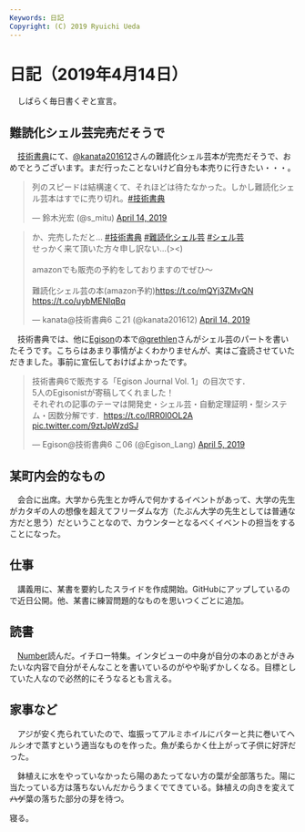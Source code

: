 ```yaml
---
Keywords: 日記
Copyright: (C) 2019 Ryuichi Ueda
---
```


# 日記（2019年4月14日）

　しばらく毎日書くぞと宣言。

## 難読化シェル芸完売だそうで

　[技術書典](https://techbookfest.org/event/tbf06)にて、[@kanata201612](https://twitter.com/kanata201612)さんの難読化シェル芸本が完売だそうで、おめでとうございます。まだ行ったことないけど自分も本売りに行きたい・・・。

<blockquote class="twitter-tweet" data-partner="tweetdeck"><p lang="ja" dir="ltr">列のスピードは結構速くて、それほどは待たなかった。しかし難読化シェル芸本はすでに売り切れ。<a href="https://twitter.com/hashtag/%E6%8A%80%E8%A1%93%E6%9B%B8%E5%85%B8?src=hash&amp;ref_src=twsrc%5Etfw">#技術書典</a></p>&mdash; 鈴木光宏 (@s_mitu) <a href="https://twitter.com/s_mitu/status/1117297503307571200?ref_src=twsrc%5Etfw">April 14, 2019</a></blockquote>
<script async src="https://platform.twitter.com/widgets.js" charset="utf-8"></script>


<blockquote class="twitter-tweet" data-partner="tweetdeck"><p lang="ja" dir="ltr">か、完売しただと… <a href="https://twitter.com/hashtag/%E6%8A%80%E8%A1%93%E6%9B%B8%E5%85%B8?src=hash&amp;ref_src=twsrc%5Etfw">#技術書典</a> <a href="https://twitter.com/hashtag/%E9%9B%A3%E8%AA%AD%E5%8C%96%E3%82%B7%E3%82%A7%E3%83%AB%E8%8A%B8?src=hash&amp;ref_src=twsrc%5Etfw">#難読化シェル芸</a> <a href="https://twitter.com/hashtag/%E3%82%B7%E3%82%A7%E3%83%AB%E8%8A%B8?src=hash&amp;ref_src=twsrc%5Etfw">#シェル芸</a><br>せっかく来て頂いた方々申し訳ない…(&gt;&lt;)<br><br>amazonでも販売の予約をしておりますのでぜひ〜<br><br>難読化シェル芸の本(amazon予約)<a href="https://t.co/mQYj3ZMvQN">https://t.co/mQYj3ZMvQN</a> <a href="https://t.co/uybMENlqBq">https://t.co/uybMENlqBq</a></p>&mdash; kanata@技術書典6 こ21 (@kanata201612) <a href="https://twitter.com/kanata201612/status/1117299250797273089?ref_src=twsrc%5Etfw">April 14, 2019</a></blockquote>


　技術書典では、他に[Egison](https://www.egison.org/)の本で[@grethlen](https://twitter.com/grethlen)さんがシェル芸のパートを書いたそうです。こちらはあまり事情がよくわかりませんが、実はご査読させていただきました。事前に宣伝しておけばよかったです。

<blockquote class="twitter-tweet" data-partner="tweetdeck"><p lang="ja" dir="ltr">技術書典6で販売する「Egison Journal Vol. 1」の目次です．<br>5人のEgisonistが寄稿してくれました！<br>それぞれの記事のテーマは開発史・シェル芸・自動定理証明・型システム・因数分解です．<a href="https://t.co/lRR0l0OL2A">https://t.co/lRR0l0OL2A</a> <a href="https://t.co/9ztJpWzdSJ">pic.twitter.com/9ztJpWzdSJ</a></p>&mdash; Egison@技術書典6 こ06 (@Egison_Lang) <a href="https://twitter.com/Egison_Lang/status/1113994752167276544?ref_src=twsrc%5Etfw">April 5, 2019</a></blockquote>


## 某町内会的なもの

　会合に出席。大学から先生とか呼んで何かするイベントがあって、大学の先生がカタギの人の想像を超えてフリーダムな方（たぶん大学の先生としては普通な方だと思う）だということなので、カウンターとなるべくイベントの担当をすることになった。

## 仕事

　講義用に、某書を要約したスライドを作成開始。GitHubにアップしているので近日公開。他、某書に練習問題的なものを思いつくごとに追加。

## 読書

　[Number](https://amzn.to/2X9ROz6)読んだ。イチロー特集。インタビューの中身が自分の本のあとがきみたいな内容で自分がそんなことを書いているのがやや恥ずかしくなる。目標としていた人なので必然的にそうなるとも言える。

## 家事など

　アジが安く売られていたので、塩振ってアルミホイルにバターと共に巻いてヘルシオで蒸すという適当なものを作った。魚が柔らかく仕上がって子供に好評だった。

　鉢植えに水をやっていなかったら陽のあたってない方の葉が全部落ちた。陽に当たっている方は落ちないんだからうまくでてきている。鉢植えの向きを変えて~~ハゲ~~葉の落ちた部分の芽を待つ。



寝る。

